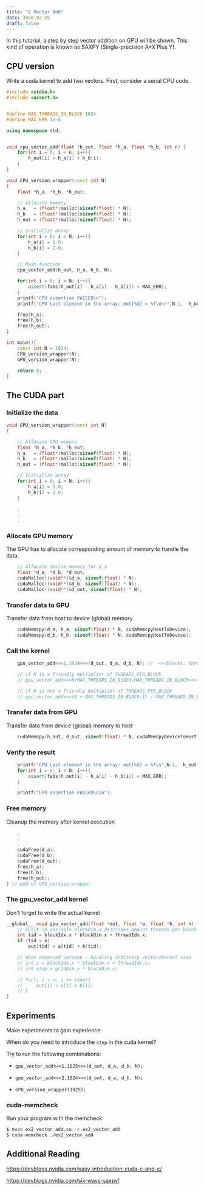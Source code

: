 ```yaml
---
title: "2 Vector Add"
date: 2020-02-25
draft: false
---
```


In this tutorial, a step by step vector addition on GPU will be shown.
This kind of operation is known as SAXPY (Single-precision A*X Plus Y).

## CPU version

Write a cuda kernel to add two vectors.
First, consider a serial CPU code.

```.cpp
#include <stdio.h>
#include <assert.h>


#define MAX_THREADS_IN_BLOCK 1024
#define MAX_ERR 1e-6

using namespace std;


void cpu_vector_add(float *h_out, float *h_a, float *h_b, int n) {
    for(int i = 0; i < n; i++){
        h_out[i] = h_a[i] + h_b[i];
    }
}

void CPU_version_wrapper(const int N)
{
    float *h_a, *h_b, *h_out;

    // Allocate memory
    h_a   = (float*)malloc(sizeof(float) * N);
    h_b   = (float*)malloc(sizeof(float) * N);
    h_out = (float*)malloc(sizeof(float) * N);

    // Initialize array
    for(int i = 0; i < N; i++){
        h_a[i] = 1.0;
        h_b[i] = 2.0;
    }

    // Main function
    cpu_vector_add(h_out, h_a, h_b, N);

    for(int i = 0; i < N; i++){
        assert(fabs(h_out[i] - h_a[i] - h_b[i]) < MAX_ERR);
    }
    printf("CPU assertion PASSED\n");
    printf("CPU Last element in the array: out[%d] = %f\n\n",N-1,  h_out[N-1]);

    free(h_a);
    free(h_b);
    free(h_out);
}

int main(){
    const int N = 1024;
    CPU_version_wrapper(N);
    GPU_version_wrapper(N);

    return 0;
}

```

## The CUDA part

### Initialize the data

```.cu
void GPU_version_wrapper(const int N)
{

    // Allocate CPU memory
    float *h_a, *h_b, *h_out;
    h_a   = (float*)malloc(sizeof(float) * N);
    h_b   = (float*)malloc(sizeof(float) * N);
    h_out = (float*)malloc(sizeof(float) * N);

    // Initialize array
    for(int i = 0; i < N; i++){
        h_a[i] = 1.0;
        h_b[i] = 2.0;
    }

    .
    .
    .
```

### Allocate GPU memory

The GPU has to allocate corresponding amount of memory to handle the data.

```.cu
    // Allocate device memory for d_a
    float *d_a, *d_b, *d_out;
    cudaMalloc((void**)&d_a, sizeof(float) * N);
    cudaMalloc((void**)&d_b, sizeof(float) * N);
    cudaMalloc((void**)&d_out, sizeof(float) * N);
```

### Transfer data to GPU

Transfer data from host to device (global) memory

```.cu
    cudaMemcpy(d_a, h_a, sizeof(float) * N, cudaMemcpyHostToDevice);
    cudaMemcpy(d_b, h_b, sizeof(float) * N, cudaMemcpyHostToDevice);
```

### Call the kernel

```.cu
    gpu_vector_add<<<1,1024>>>(d_out, d_a, d_b, N); //  <<<blocks, threads_per_block>>>

    // if N is a friendly multiplier of THREADS_PER_BLOCK
    // gpu_vector_add<<<N/MAX_THREADS_IN_BLOCK,MAX_THREADS_IN_BLOCK>>>(d_out, d_a, d_b, N);

    // if N is not a friendly multiplier of THREADS_PER_BLOCK
    // gpu_vector_add<<<(N + MAX_THREADS_IN_BLOCK-1) / MAX_THREADS_IN_BLOCK, MAX_THREADS_IN_BLOCK>>>(d_out, d_a, d_b, N);
```

### Transfer data from GPU

Transfer data from device (global) memory to host

```.cu
    cudaMemcpy(h_out, d_out, sizeof(float) * N, cudaMemcpyDeviceToHost);
```

### Verify the result

```.cu
    printf("GPU Last element in the array: out[%d] = %f\n",N-1,  h_out[N-1]);
    for(int i = 0; i < N; i++){
        assert(fabs(h_out[i] - h_a[i] - h_b[i]) < MAX_ERR);
    }

    printf("GPU assertion PASSED\n\n");
```

### Free memory

Cleanup the memory after kernel execution

```.cu
    .
    .
    .
    cudaFree(d_a);
    cudaFree(d_b);
    cudaFree(d_out);
    free(h_a);
    free(h_b);
    free(h_out);
} // end of GPU_version_wrapper
```

### The gpu_vector_add kernel

Don't forget to write the actual kernel

```.cu
__global__ void gpu_vector_add(float *out, float *a, float *b, int n) {
    // built-in variable blockDim.x describes amount threads per block
    int tid = blockIdx.x * blockDim.x + threadIdx.x;
    if (tid < n)
        out[tid] = a[tid] + b[tid];

    // more advanced version - handling arbitrary vector/kernel size
    // int i = blockIdx.x * blockDim.x + threadIdx.x;  
    // int step = gridDim.x * blockDim.x;

    // for(; i < n; i += step){
    //     out[i] = a[i] + b[i];
    // }
}
```

## Experiments

Make experiments to gain experience.

When do you need to introduce the `step` in the cuda kernel?

Try to run the following combinations:

* `gpu_vector_add<<<1,1025>>>(d_out, d_a, d_b, N);`

* `gpu_vector_add<<<2,1024>>>(d_out, d_a, d_b, N);`

* `GPU_version_wrapper(1025);`

### cuda-memcheck

Run your program with the memcheck

```.sh
$ nvcc ex2_vector_add.cu -o ex2_vector_add
$ cuda-memcheck ./ex2_vector_add
```

## Additional Reading

<https://devblogs.nvidia.com/easy-introduction-cuda-c-and-c/>

<https://devblogs.nvidia.com/six-ways-saxpy/>
